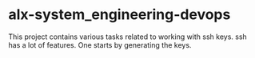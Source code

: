 # alx-system_engineering-devops
This project contains various tasks related to working with ssh keys. ssh has a lot of features. One starts by generating the keys.
